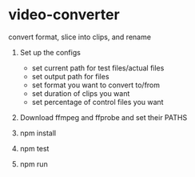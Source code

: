 # video-converter
convert format, slice into clips, and rename

1. Set up the configs
    - set current path for test files/actual files
    - set output path for files
    - set format you want to convert to/from
    - set duration of clips you want
    - set percentage of control files you want

2. Download ffmpeg and ffprobe and set their PATHS

3. npm install

4. npm test

5. npm run


